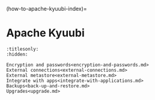 (how-to-apache-kyuubi-index)=
# Apache Kyuubi

```{toctree}
:titlesonly:
:hidden:

Encryption and passwords<encryption-and-passwords.md>
External connections<external-connections.md>
External metastore<external-metastore.md>
Integrate with apps<integrate-with-applications.md>
Backups<back-up-and-restore.md>
Upgrades<upgrade.md>
```
